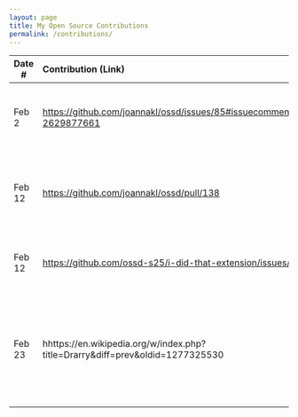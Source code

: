 ```yaml
---
layout: page
title: My Open Source Contributions
permalink: /contributions/
---
```


<!--
Type of the contribution should be "Wikipedia edit", "OpenStreet Map feature", "Documentation", "Course website", "Blog",
"Browser Add-on", etc.

The description should include a brief summary of what you did.

The link should bring us to a public page that shows your contribution. 

Replace the first row with your own contribution. 

-->





| Date #       | Contribution (Link)  | Type  | Description |
|---|:---|:---|:---|
| Feb 2   | https://github.com/joannakl/ossd/issues/85#issuecomment-2629877661    | course website    |   I asked about the updated tentative course schedule.    |
|  Feb 12   |   https://github.com/joannakl/ossd/pull/138  |  course website   |   I removed the reference to the tentative course schedule.   |
|  Feb 12   |   https://github.com/ossd-s25/i-did-that-extension/issues/1  |  I Did That extension   |   I asked if the repo could be made public.   |
|  Feb 23   |   hhttps://en.wikipedia.org/w/index.php?title=Drarry&diff=prev&oldid=1277325530  |  Wikipedia   |   I updated a number, changed the layout to be easier to follow, and made some grammar corrections.   |
